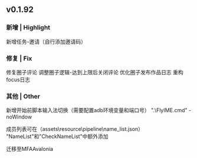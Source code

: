 ## v0.1.92
### 新增 | Highlight

新增任务-邀请（自行添加邀请码）

### 修复 | Fix

修复圈子评论
调整圈子逻辑-达到上限后关闭评论
优化圈子发布作品日志
重构focus日志

### 其他 | Other

新增开始前脚本输入法切换（需要配置adb环境变量和端口号）
".\FlyIME.cmd" -noWindow

成员列表可在（assets\resource\pipeline\name_list.json）
"NameList"和"CheckNameList"中额外添加

迁移至MFAAvalonia
